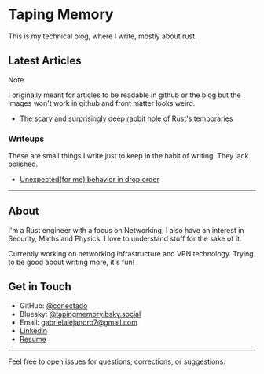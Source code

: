 # Taping Memory

This is my technical blog, where I write, mostly about rust.

## Latest Articles

> [!NOTE]
> I originally meant for articles to be readable in github or the blog but the images won't work in github and front matter looks weird.

* [The scary and surprisingly deep rabbit hole of Rust's temporaries](content/temporaries-rabbit-hole.md)

### Writeups

These are small things I write just to keep in the habit of writing. They lack polished.

* [Unexpected(for me) behavior in drop order](https://gist.github.com/conectado/25076d49734e692e51b7c5b4f2d3d7ff)

---

## About

I'm a Rust engineer with a focus on Networking, I also have an interest in Security, Maths and Physics. I love to understand stuff for the sake of it.

Currently working on networking infrastructure and VPN technology. Trying to be good about writing more, it's fun!

## Get in Touch

- GitHub: [@conectado](https://github.com/conectado)
- Bluesky: [@tapingmemory.bsky.social](https://bsky.app/profile/tapingmemory.bsky.social)
- Email: [gabrielalejandro7@gmail.com](mailto:gabrielalejandro7@gmail.com)
- [Linkedin](https://www.linkedin.com/in/gabriel-s-40186a155)
- [Resume](./resume.md)
---

Feel free to open issues for questions, corrections, or suggestions.
